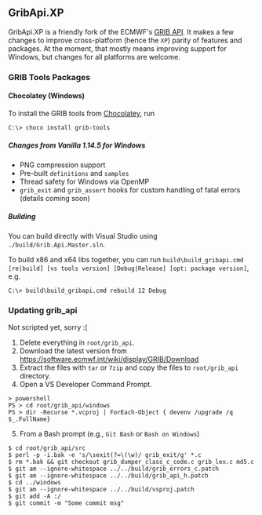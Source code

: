 ## GribApi.XP

GribApi.XP is a friendly fork of the ECMWF's [GRIB API](https://software.ecmwf.int/wiki/display/GRIB/What+is+GRIB-API). It makes a few changes to improve cross-platform (hence the `XP`) parity of features and packages. At the moment, that mostly means improving support for Windows, but changes for all platforms are welcome.

### GRIB Tools Packages

#### Chocolatey (Windows)

To install the GRIB tools from [Chocolatey](https://chocolatey.org/packages/grib-tools), run
```shell
C:\> choco install grib-tools
```

##### Changes from Vanilla 1.14.5 for Windows
* PNG compression support
* Pre-built `definitions` and `samples`
* Thread safety for Windows via OpenMP
* `grib_exit` and `grib_assert` hooks for custom handling of fatal errors (details coming soon)

##### Building
You can build directly with Visual Studio using `./build/Grib.Api.Master.sln`.

To build x86 and x64 libs together, you can run `build\build_gribapi.cmd [re|build] [vs tools version] [Debug|Release] [opt: package version]`, e.g.
```shell
C:\> build\build_gribapi.cmd rebuild 12 Debug
```

### Updating grib_api
Not scripted yet, sorry :(

1. Delete everything in `root/grib_api`.
2. Download the latest version from https://software.ecmwf.int/wiki/display/GRIB/Download
3. Extract the files with `tar` or `7zip` and copy the files to `root/grib_api` directory.
4. Open a VS Developer Command Prompt.
```shell
> powershell
PS > cd root/grib_api/windows
PS > dir -Recurse *.vcproj | ForEach-Object { devenv /upgrade /q $_.FullName}
```
5. From a Bash prompt (e.g., `Git Bash` or `Bash on Windows`)
```shell
$ cd root/grib_api/src
$ perl -p -i.bak -e 's/\sexit(?=\(\w)/ grib_exit/g' *.c
$ rm *.bak && git checkout grib_dumper_class_c_code.c grib_lex.c md5.c
$ git am --ignore-whitespace ../../build/grib_errors_c.patch
$ git am --ignore-whitespace ../../build/grib_api_h.patch
$ cd ../windows
$ git am --ignore-whitespace ../../build/vsproj.patch
$ git add -A :/
$ git commit -m "Some commit msg"
```

